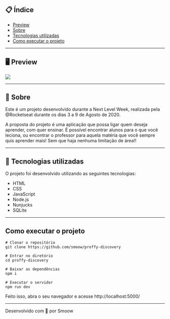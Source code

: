 ## 📋 Índice

- [Preview](https://github.com/smoow/proffy-discovery#-Preview)
- [Sobre](https://github.com/smoow/proffy-discovery#-Sobre)
- [Tecnologias utilizadas](https://github.com/smoow/proffy-discovery#-Tecnologias-utilizadas)
- [Como executar o projeto](https://github.com/smoow/proffy-discovery#-Como-executar-o-projeto)

--------------------

## 🖥 Preview

<img src="https://i.imgur.com/EG44oJy.png">

--------------------

## 📖 Sobre

 Este é um projeto desenvolvido durante a Next Level Week, realizada pela @Rocketseat durante os dias 3 a 9 de Agosto de 2020.
 
 A proposta do projeto é uma aplicação que possa ligar quem deseja aprender, com quer ensinar. É possível encontrar alunos para o que você leciona, ou encontrar o professor para aquela matéria que você sempre quis aprender mais! Sem que haja nenhuma limitação de área!!

--------------------

## 🚀 Tecnologias utilizadas

O projeto foi desenvolvido utilizando as seguintes tecnologias:

- HTML
- CSS
- JavaScript
- Node.js
- Nunjucks
- SQLite

--------------------

## Como executar o projeto

```
# Clonar o repositório
git clone https://github.com/smoow/proffy-discovery

# Entrar no diretório
cd proffy-discovery

# Baixar as dependências
npm i

# Executar o servidor
npm run dev
```

Feito isso, abra o seu navegador e acesse http://localhost:5000/

--------------------

Desenvolvido com 💜 por Smoow
